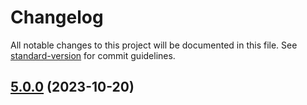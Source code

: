 # Changelog

All notable changes to this project will be documented in this file. See [standard-version](https://github.com/conventional-changelog/standard-version) for commit guidelines.

## [5.0.0](https://github.com/alex-lit/lint-kit/compare/v2.0.0...v5.0.0) (2023-10-20)
